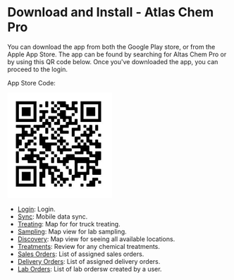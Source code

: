 ﻿# Download and Install - Atlas Chem Pro

You can download the app from both the Google Play store, or from the Apple App Store. The app can be found by searching for Altas Chem Pro or by using this QR code below. 
Once you've downloaded the app, you can proceed to the login.

App Store Code:

![image-logo](../images/IOSDownload.PNG)
 
* [Login](Login.md):  Login.
* [Sync](Sync.md):  Mobile data sync.
* [Treating](Treating.md):  Map for for truck treating.
* [Sampling](Sampling.md):  Map view for lab sampling.
* [Discovery](Discovery.md):  Map view for seeing all available locations.
* [Treatments](Treatments.md):  Review for any chemical treatments.
* [Sales Orders](SalesOrders.md):  List of assigned sales orders.
* [Delivery Orders](DeliveryOrders.md):  List of assigned delivery orders.
* [Lab Orders](LabOrders.md):  List of lab ordersw created by a user.
